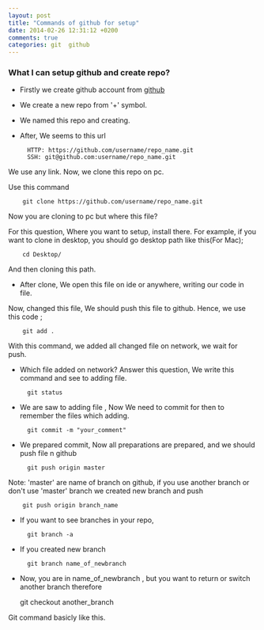 ```yaml
---
layout: post
title: "Commands of github for setup"
date: 2014-02-26 12:31:12 +0200
comments: true
categories: git  github
---
```




### What I can setup github and create repo?

- Firstly we create github account from [github](https://github.com/)
- We create a new repo from '+' symbol.
- We named this repo and creating.
- After, We seems to this url
    
    
        HTTP: https://github.com/username/repo_name.git
        SSH: git@github.com:username/repo_name.git
    

We use any link. Now, we clone this repo on pc.

Use this command
    
    
        git clone https://github.com/username/repo_name.git
    

Now you are cloning to pc but where this file?

For this question, Where you want to setup, install there. For example, if you want to clone in desktop, you should go desktop path
like this(For Mac);

    
        cd Desktop/
   

And then cloning this path.

- After clone, We open this file on ide or anywhere, writing our code in file.

Now, changed this file, We should push this file to github.
Hence, we use this code ;

    
        git add .
    

With this command, we added all changed file on network, we wait for push.

- Which file added on network? Answer this question, We write this command and see to adding file.

    
        git status
    

- We are saw to adding file , Now We need to commit for then to remember the files which adding.

    
        git commit -m "your_comment"
    

- We prepared commit, Now all preparations are prepared, and we should push file n github

    
        git push origin master
    
Note: 'master' are name of branch on github, if you use another branch or  don't use 'master' branch we created new branch and push

    
        git push origin branch_name
    

- If you want to see branches in your repo,
    
    
        git branch -a
    

- If you created new branch

    
        git branch name_of_newbranch
    
- Now, you are in name_of_newbranch , but you want to return or switch another branch therefore
 
 
    git checkout another_branch
 
 
 Git command basicly like this.